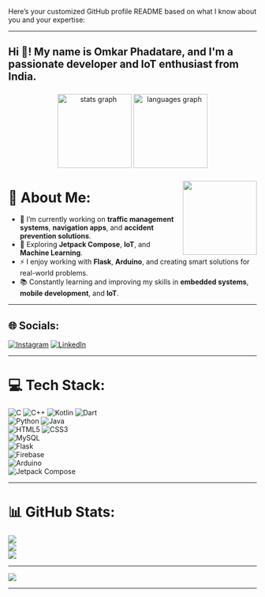 Here’s your customized GitHub profile README based on what I know about you and your expertise:

---

<h2 align="left">Hi 👋! My name is Omkar Phadatare, and I'm a passionate developer and IoT enthusiast from India.</h2>

###

<div align="center">
  <img src="https://github-readme-stats.vercel.app/api?username=omkar703&hide_title=false&hide_rank=false&show_icons=true&include_all_commits=true&count_private=true&disable_animations=false&theme=dracula&locale=en&hide_border=false" height="150" alt="stats graph"  />
  <img src="https://github-readme-stats.vercel.app/api/top-langs?username=omkar703&locale=en&hide_title=false&layout=compact&card_width=320&langs_count=5&theme=dracula&hide_border=false" height="150" alt="languages graph"  />
</div>

###

<img align="right" height="150" src="https://miro.medium.com/v2/resize:fit:828/format:webp/1*oUAAR9fnsmpstFhqmZZ55g.gif"  />

###

# 💫 About Me:
- 🔭 I’m currently working on **traffic management systems**, **navigation apps**, and **accident prevention solutions**.  
- 🌱 Exploring **Jetpack Compose**, **IoT**, and **Machine Learning**.  
- ⚡ I enjoy working with **Flask**, **Arduino**, and creating smart solutions for real-world problems.  
- 📚 Constantly learning and improving my skills in **embedded systems**, **mobile development**, and **IoT**.  

---

## 🌐 Socials:
[![Instagram](https://img.shields.io/badge/Instagram-%23E4405F.svg?logo=Instagram&logoColor=white)](https://instagram.com/omkarphadatare_) 
[![LinkedIn](https://img.shields.io/badge/LinkedIn-%230077B5.svg?logo=linkedin&logoColor=white)](https://www.linkedin.com/in/omkar-phadatare-21a0952b6?utm_source=share&utm_campaign=share_via&utm_content=profile&utm_medium=android_app)  

---

# 💻 Tech Stack:
![C](https://img.shields.io/badge/c-%2300599C.svg?style=for-the-badge&logo=c&logoColor=white) 
![C++](https://img.shields.io/badge/c++-%2300599C.svg?style=for-the-badge&logo=c%2B%2B&logoColor=white) 
![Kotlin](https://img.shields.io/badge/kotlin-%237F52FF.svg?style=for-the-badge&logo=kotlin&logoColor=white) 
![Dart](https://img.shields.io/badge/dart-%230175C2.svg?style=for-the-badge&logo=dart&logoColor=white)  
![Python](https://img.shields.io/badge/python-3670A0?style=for-the-badge&logo=python&logoColor=ffdd54) 
![Java](https://img.shields.io/badge/java-%23ED8B00.svg?style=for-the-badge&logo=openjdk&logoColor=white)  
![HTML5](https://img.shields.io/badge/html5-%23E34F26.svg?style=for-the-badge&logo=html5&logoColor=white) 
![CSS3](https://img.shields.io/badge/css3-%231572B6.svg?style=for-the-badge&logo=css3&logoColor=white)  
![MySQL](https://img.shields.io/badge/mysql-4479A1.svg?style=for-the-badge&logo=mysql&logoColor=white)  
![Flask](https://img.shields.io/badge/flask-%23000.svg?style=for-the-badge&logo=flask&logoColor=white)  
![Firebase](https://img.shields.io/badge/firebase-%23FFA611.svg?style=for-the-badge&logo=firebase&logoColor=white)  
![Arduino](https://img.shields.io/badge/Arduino-%2300979D.svg?style=for-the-badge&logo=arduino&logoColor=white)  
![Jetpack Compose](https://img.shields.io/badge/Jetpack_Compose-%236C84FF.svg?style=for-the-badge&logo=android&logoColor=white)  

---

# 📊 GitHub Stats:
![](https://github-readme-stats.vercel.app/api?username=omkar703&theme=dark&hide_border=false&include_all_commits=true&count_private=true)<br/>
![](https://github-readme-streak-stats.herokuapp.com/?user=omkar703&theme=dark&hide_border=false)<br/>
![](https://github-readme-stats.vercel.app/api/top-langs/?username=omkar703&theme=dark&hide_border=false&include_all_commits=true&count_private=true&layout=compact)

---

[![](https://visitcount.itsvg.in/api?id=omkar703&icon=0&color=0)](https://visitcount.itsvg.in)

<!-- Proudly created with GPRM ( https://gprm.itsvg.in ) -->

---

